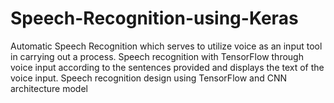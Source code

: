 # Speech-Recognition-using-Keras
Automatic Speech Recognition which serves to utilize voice as an input tool in carrying out a process. Speech recognition with TensorFlow through voice input according to the sentences provided and displays the text of the voice input. Speech recognition design using TensorFlow and CNN architecture model
